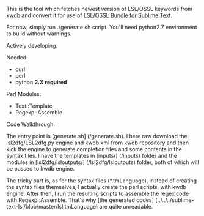 This is the tool which fetches newest version of LSL/OSSL keywords from [kwdb](https://bitbucket.org/Sei_Lisa/kwdb) and convert it for use of [LSL/OSSL Bundle for Sublime Text](https://github.com/Makopo/sublime-text-lsl).

For now, simply run ./generate.sh script. You'll need python2.7 environment to build without warnings.

Actively developing.

Needed:

* curl
* perl
* python **2.X required**

Perl Modules:

* Text::Template
* Regexp::Assemble

Code Walkthrough:

The entry point is [generate.sh] (/generate.sh). I here raw download the lsl2dfg/LSL2dfg.py engine and kwdb.xml from kwdb repository and then kick the engine to generate completion files and some contents in the syntax files. I have the templates in [inputs/] (/inputs) folder and the modules in [lsl2dfg/lsloutputs/] (/lsl2dfg/lsloutputs) folder, both of which will be passed to kwdb engine.

The tricky part is, as for the syntax files (*.tmLanguage), instead of creating the syntax files themselves, I actually create the perl scripts, with kwdb engine. After then, I run the resulting scripts to assemble the regex code with Regexp::Assemble. That's why [the generated codes] (../../../sublime-text-lsl/blob/master/lsl.tmLanguage) are quite unreadable.
